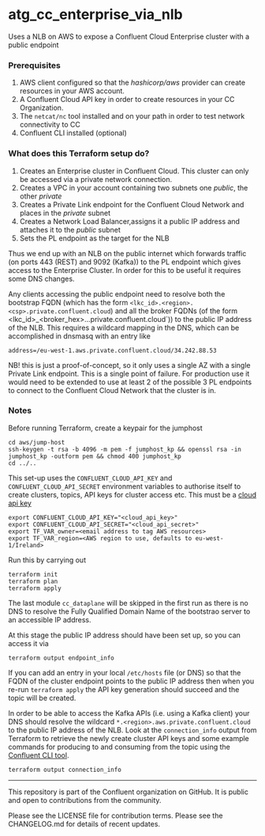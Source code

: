 # atg_cc_enterprise_via_nlb


Uses a NLB on AWS to expose a Confluent Cloud Enterprise cluster with a public endpoint

### Prerequisites

1. AWS client configured so that the *hashicorp/aws* provider can create resources in your AWS account.
2. A Confluent Cloud API key in order to create resources in your CC Organization.
3. The `netcat/nc` tool installed and on your path in order to test network connectivity to CC
4. Confluent CLI installed (optional)

### What does this Terraform setup do?

1. Creates an Enterprise cluster in Confluent Cloud. This cluster can only be accessed via a private network connection.
2. Creates a VPC in your account containing two subnets one *public*, the other *private*
3. Creates a Private Link endpoint for the Confluent Cloud Network and places in the *private* subnet
4. Creates a Network Load Balancer,assigns it a public IP address and attaches it to the *public* subnet
5. Sets the PL endpoint as the target for the NLB

Thus we end up with an NLB on the public internet which forwards traffic (on ports 443 (REST) and 9092 (Kafka)) to the PL endpoint which gives access to the Enterprise Cluster. In order for this to be useful it requires some DNS changes.

Any clients accessing the public endpoint need to resolve both the bootstrap FQDN (which has the form `<lkc_id>.<region>.<csp>.private.confluent.cloud`) and all the broker FQDNs (of the form <lkc_id>_<broker_hex>.<region>.<csp>.private.confluent.cloud`)) to the public IP address of the NLB. This requires a wildcard mapping in the DNS, which can be accomplished in dnsmasq with an entry like
```
address=/eu-west-1.aws.private.confluent.cloud/34.242.88.53
```

NB! this is just a proof-of-concept, so it only uses a single AZ with a single Private Link endpoint. This is a single point of failure. For production use it would need to be extended to use at least 2 of the possible 3 PL endpoints to connect to the Confluent Cloud Network that the cluster is in.

### Notes

Before running Terraform, create a keypair for the jumphost
```
cd aws/jump-host
ssh-keygen -t rsa -b 4096 -m pem -f jumphost_kp && openssl rsa -in jumphost_kp -outform pem && chmod 400 jumphost_kp
cd ../..
```

This set-up uses the `CONFLUENT_CLOUD_API_KEY` and `CONFLUENT_CLOUD_API_SECRET` environment variables to authorise itself to create clusters, topics, API keys for cluster access etc. This must be a [cloud api key](https://support.confluent.io/hc/en-us/articles/11113978002836-What-are-the-differences-of-Cloud-API-Keys-Cluster-Resource-specific-API-Keys)
```
export CONFLUENT_CLOUD_API_KEY="<cloud_api_key>"
export CONFLUENT_CLOUD_API_SECRET="<cloud_api_secret>"
export TF_VAR_owner=<email address to tag AWS resources>
export TF_VAR_region=<AWS region to use, defaults to eu-west-1/Ireland>
```

Run this by carrying out
```
terraform init
terraform plan
terraform apply
```

The last module `cc_dataplane` will be skipped in the first run as there is no DNS to resolve the Fully Qualified Domain Name of the bootstrao server to an accessible IP address.

At this stage the public IP address should have been set up, so you can access it via
```
terraform output endpoint_info
```

If you can add an entry in your local `/etc/hosts` file (or DNS) so that the FQDN of the cluster endpoint points to the public IP address then when you re-run `terraform apply` the API key generation should succeed and the topic will be created.

In order to be able to access the Kafka APIs (i.e. using a Kafka client) your DNS should resolve the wildcard `*.<region>.aws.private.confluent.cloud` to the public IP address of the NLB. Look at the `connection_info` output from Terraform to retrieve the newly create cluster API keys and some example commands for producing to and consuming from the topic using the [Confluent CLI tool](https://docs.confluent.io/confluent-cli/current/install.html).

```
terraform output connection_info
```


----

This repository is part of the Confluent organization on GitHub.
It is public and open to contributions from the community.

Please see the LICENSE file for contribution terms.
Please see the CHANGELOG.md for details of recent updates.


